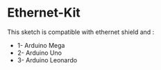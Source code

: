 # Ethernet-Kit
This sketch is compatible with ethernet shield and :
- 1- Arduino Mega
- 2- Arduino Uno 
- 3- Arduino Leonardo
